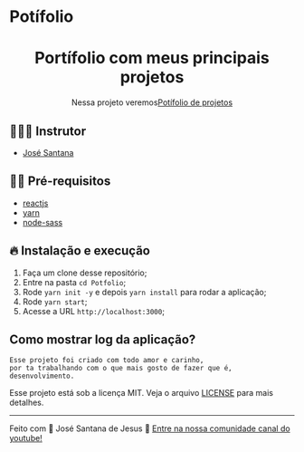 # Potífolio

<h1 align="center">
  <center>Portífolio com meus principais projetos
</center>
</h1>

<p align="center">Nessa projeto veremos<a href="https://www.laudierstdev.ga">Potífolio de projetos</a></p>

## 👨🏼‍💻 Instrutor

- [José Santana](https://laudierstdev.ga/)

## ✋🏻 Pré-requisitos

- [reactjs](https://reactjs.org/)
- [yarn](classic.yarnpkg.com/en/docs/install)
- [node-sass](https://www.npmjs.com/package/node-sass)

## 🔥 Instalação e execução

1. Faça um clone desse repositório;
2. Entre na pasta `cd Potfolio`;
5. Rode `yarn init -y` e depois `yarn install` para rodar a aplicação;
6. Rode `yarn start`;
7. Acesse a URL `http://localhost:3000`;

## Como mostrar log da aplicação?

```
Esse projeto foi criado com todo amor e carinho, 
por ta trabalhando com o que mais gosto de fazer que é, 
desenvolvimento.

```

Esse projeto está sob a licença MIT. Veja o arquivo [LICENSE](LICENSE.md) para mais detalhes.

---

Feito com 💖 José Santana de Jesus 👋 [Entre na nossa comunidade canal do youtube!](https://www.youtube.com/@LaudierSantana/videos)
